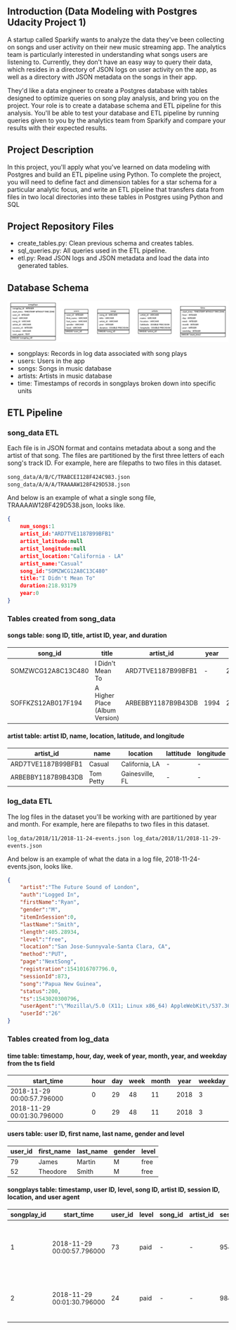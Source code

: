 ## Introduction (Data Modeling with Postgres Udacity Project 1)
A startup called Sparkify wants to analyze the data they've been collecting on songs and user activity on their new music streaming app. The analytics team is particularly interested in understanding what songs users are listening to. Currently, they don't have an easy way to query their data, which resides in a directory of JSON logs on user activity on the app, as well as a directory with JSON metadata on the songs in their app.

They'd like a data engineer to create a Postgres database with tables designed to optimize queries on song play analysis, and bring you on the project. Your role is to create a database schema and ETL pipeline for this analysis. You'll be able to test your database and ETL pipeline by running queries given to you by the analytics team from Sparkify and compare your results with their expected results.

## Project Description
In this project, you'll apply what you've learned on data modeling with Postgres and build an ETL pipeline using Python. To complete the project, you will need to define fact and dimension tables for a star schema for a particular analytic focus, and write an ETL pipeline that transfers data from files in two local directories into these tables in Postgres using Python and SQL

## Project Repository Files
- create_tables.py: Clean previous schema and creates tables.
- sql_queries.py: All queries used in the ETL pipeline.
- etl.py: Read JSON logs and JSON metadata and load the data into generated tables.

## Database Schema
![ERD](sparkifydb_erd.png)

- songplays: Records in log data associated with song plays
- users: Users in the app
- songs: Songs in music database
- artists: Artists in music database
- time: Timestamps of records in songplays broken down into specific units

## ETL Pipeline

### song_data ETL

Each file is in JSON format and contains metadata about a song and the artist of that song. The files are partitioned by the first three letters of each song's track ID. For example, here are filepaths to two files in this dataset.

`song_data/A/B/C/TRABCEI128F424C983.json
song_data/A/A/A/TRAAAAW128F429D538.json
`

And below is an example of what a single song file, TRAAAAW128F429D538.json, looks like.
```json
{
    num_songs:1
    artist_id:"ARD7TVE1187B99BFB1"
    artist_latitude:null
    artist_longitude:null
    artist_location:"California - LA"
    artist_name:"Casual"
    song_id:"SOMZWCG12A8C13C480"
    title:"I Didn't Mean To"
    duration:218.93179
    year:0
}
```

### Tables created from song_data

#### songs table: song ID, title, artist ID, year, and duration

| song_id            | title                          | artist_id          | year | duration  |
|--------------------|--------------------------------|--------------------|------|-----------|
| SOMZWCG12A8C13C480 | I Didn't Mean To               | ARD7TVE1187B99BFB1 | -    | 218.93179 |
| SOFFKZS12AB017F194 | A Higher Place (Album Version) | ARBEBBY1187B9B43DB | 1994 | 236.17261 |

#### artist table: artist ID, name, location, latitude, and longitude

| artist_id          | name      | location        | lattitude | longitude |
|--------------------|-----------|-----------------|-----------|-----------|
| ARD7TVE1187B99BFB1 | Casual    | California, LA  | -         | -         |
| ARBEBBY1187B9B43DB | Tom Petty | Gainesville, FL | -         | -         |

### log_data ETL

The log files in the dataset you'll be working with are partitioned by year and month. For example, here are filepaths to two files in this dataset.

`log_data/2018/11/2018-11-24-events.json
log_data/2018/11/2018-11-29-events.json
`

And below is an example of what the data in a log file, 2018-11-24-events.json, looks like.
```json
{
    "artist":"The Future Sound of London",
    "auth":"Logged In",
    "firstName":"Ryan",
    "gender":"M",
    "itemInSession":0,
    "lastName":"Smith",
    "length":405.28934,
    "level":"free",
    "location":"San Jose-Sunnyvale-Santa Clara, CA",
    "method":"PUT",
    "page":"NextSong",
    "registration":1541016707796.0,
    "sessionId":873,
    "song":"Papua New Guinea",
    "status":200,
    "ts":1543020300796,
    "userAgent":"\"Mozilla\/5.0 (X11; Linux x86_64) AppleWebKit\/537.36 (KHTML, like Gecko) Ubuntu Chromium\/36.0.1985.125 Chrome\/36.0.1985.125 Safari\/537.36\"",
    "userId":"26"
}
```

### Tables created from log_data

#### time table: timestamp, hour, day, week of year, month, year, and weekday from the ts field

| start_time                 | hour | day | week | month | year | weekday |
|----------------------------|------|-----|------|-------|------|---------|
| 2018-11-29 00:00:57.796000 | 0    | 29  | 48   | 11    | 2018 | 3       |
| 2018-11-29 00:01:30.796000 | 0    | 29  | 48   | 11    | 2018 | 3       |


#### users table: user ID, first name, last name, gender and level

| user_id | first_name | last_name | gender | level |
|---------|------------|-----------|--------|-------|
| 79      | James      | Martin    | M      | free  |
| 52      | Theodore   | Smith     | M      | free  |


#### songplays table: timestamp, user ID, level, song ID, artist ID, session ID, location, and user agent

| songplay_id | start_time                 | user_id | level | song_id | artist_id | session_id | location                            | user_agent                                                                                                              |
|-------------|----------------------------|---------|-------|---------|-----------|------------|-------------------------------------|-------------------------------------------------------------------------------------------------------------------------|
| 1           | 2018-11-29 00:00:57.796000 | 73      | paid  | -       | -         | 954        | Tampa-St. Petersburg-Clearwater, FL | "Mozilla/5.0 (Macintosh; Intel Mac OS X 10_9_4) AppleWebKit/537.78.2 (KHTML, like Gecko) Version/7.0.6 Safari/537.78.2" |
| 2           | 2018-11-29 00:01:30.796000 | 24      | paid  | -       | -         | 984        | Lake Havasu City-Kingman, AZ        | "Mozilla/5.0 (Windows NT 6.1; WOW64) AppleWebKit/537.36 (KHTML, like Gecko) Chrome/36.0.1985.125 Safari/537.36"         |
